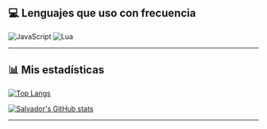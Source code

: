 ## 💻 Lenguajes que uso con frecuencia

![JavaScript](https://img.shields.io/badge/-JavaScript-F7DF1E?style=for-the-badge&logo=javascript&logoColor=black)
![Lua](https://img.shields.io/badge/-Lua-2C2D72?style=for-the-badge&logo=lua&logoColor=white)

---

## 📊 Mis estadísticas

[![Top Langs](https://github-readme-stats.vercel.app/api/top-langs/?username=salvador-perez-0&layout=compact&langs_count=6&theme=tokyonight)](https://github.com/anuraghazra/github-readme-stats)

[![Salvador's GitHub stats](https://github-readme-stats.vercel.app/api?username=salvador-perez-0&show_icons=true&theme=tokyonight&hide_title=true)](https://github.com/anuraghazra/github-readme-stats)

---
